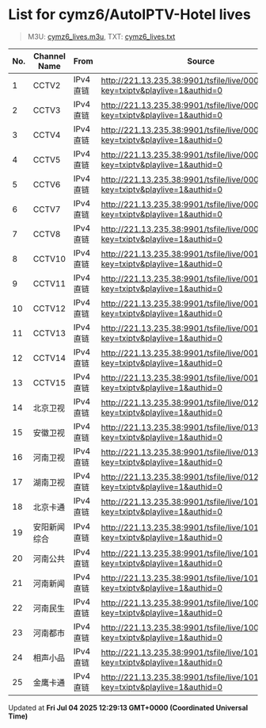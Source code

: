 # List for **cymz6/AutoIPTV-Hotel lives**

> M3U: [cymz6_lives.m3u](/cymz6_lives.m3u), TXT: [cymz6_lives.txt](/txt/cymz6_lives.txt)

| No. | Channel Name | From | Source |
| --- | ------------ | ---- | ------ |
| 1 | CCTV2 | IPv4 直链 | <http://221.13.235.38:9901/tsfile/live/0002_1.m3u8?key=txiptv&playlive=1&authid=0> |
| 2 | CCTV3 | IPv4 直链 | <http://221.13.235.38:9901/tsfile/live/0003_1.m3u8?key=txiptv&playlive=1&authid=0> |
| 3 | CCTV4 | IPv4 直链 | <http://221.13.235.38:9901/tsfile/live/0004_1.m3u8?key=txiptv&playlive=1&authid=0> |
| 4 | CCTV5 | IPv4 直链 | <http://221.13.235.38:9901/tsfile/live/0005_1.m3u8?key=txiptv&playlive=1&authid=0> |
| 5 | CCTV6 | IPv4 直链 | <http://221.13.235.38:9901/tsfile/live/0006_1.m3u8?key=txiptv&playlive=1&authid=0> |
| 6 | CCTV7 | IPv4 直链 | <http://221.13.235.38:9901/tsfile/live/0007_1.m3u8?key=txiptv&playlive=1&authid=0> |
| 7 | CCTV8 | IPv4 直链 | <http://221.13.235.38:9901/tsfile/live/0008_1.m3u8?key=txiptv&playlive=1&authid=0> |
| 8 | CCTV10 | IPv4 直链 | <http://221.13.235.38:9901/tsfile/live/0010_1.m3u8?key=txiptv&playlive=1&authid=0> |
| 9 | CCTV11 | IPv4 直链 | <http://221.13.235.38:9901/tsfile/live/0011_1.m3u8?key=txiptv&playlive=1&authid=0> |
| 10 | CCTV12 | IPv4 直链 | <http://221.13.235.38:9901/tsfile/live/0012_1.m3u8?key=txiptv&playlive=1&authid=0> |
| 11 | CCTV13 | IPv4 直链 | <http://221.13.235.38:9901/tsfile/live/0013_1.m3u8?key=txiptv&playlive=1&authid=0> |
| 12 | CCTV14 | IPv4 直链 | <http://221.13.235.38:9901/tsfile/live/0014_1.m3u8?key=txiptv&playlive=1&authid=0> |
| 13 | CCTV15 | IPv4 直链 | <http://221.13.235.38:9901/tsfile/live/0015_1.m3u8?key=txiptv&playlive=1&authid=0> |
| 14 | 北京卫视 | IPv4 直链 | <http://221.13.235.38:9901/tsfile/live/0122_1.m3u8?key=txiptv&playlive=1&authid=0> |
| 15 | 安徽卫视 | IPv4 直链 | <http://221.13.235.38:9901/tsfile/live/0130_1.m3u8?key=txiptv&playlive=1&authid=0> |
| 16 | 河南卫视 | IPv4 直链 | <http://221.13.235.38:9901/tsfile/live/0139_1.m3u8?key=txiptv&playlive=1&authid=0> |
| 17 | 湖南卫视 | IPv4 直链 | <http://221.13.235.38:9901/tsfile/live/0128_1.m3u8?key=txiptv&playlive=1&authid=0> |
| 18 | 北京卡通 | IPv4 直链 | <http://221.13.235.38:9901/tsfile/live/1013_1.m3u8?key=txiptv&playlive=1&authid=0> |
| 19 | 安阳新闻综合 | IPv4 直链 | <http://221.13.235.38:9901/tsfile/live/1014_1.m3u8?key=txiptv&playlive=1&authid=0> |
| 20 | 河南公共 | IPv4 直链 | <http://221.13.235.38:9901/tsfile/live/1012_1.m3u8?key=txiptv&playlive=1&authid=0> |
| 21 | 河南新闻 | IPv4 直链 | <http://221.13.235.38:9901/tsfile/live/1011_1.m3u8?key=txiptv&playlive=1&authid=0> |
| 22 | 河南民生 | IPv4 直链 | <http://221.13.235.38:9901/tsfile/live/1008_1.m3u8?key=txiptv&playlive=1&authid=0> |
| 23 | 河南都市 | IPv4 直链 | <http://221.13.235.38:9901/tsfile/live/1007_1.m3u8?key=txiptv&playlive=1&authid=0> |
| 24 | 相声小品 | IPv4 直链 | <http://221.13.235.38:9901/tsfile/live/1016_1.m3u8?key=txiptv&playlive=1&authid=0> |
| 25 | 金鹰卡通 | IPv4 直链 | <http://221.13.235.38:9901/tsfile/live/1017_1.m3u8?key=txiptv&playlive=1&authid=0> |

Updated at **Fri Jul 04 2025 12:29:13 GMT+0000 (Coordinated Universal Time)**
